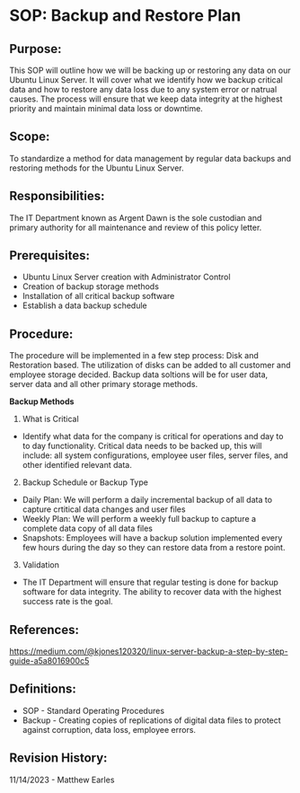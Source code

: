 # SOP: Backup and Restore Plan

## Purpose:

This SOP will outline how we will be backing up or restoring any data on our Ubuntu Linux Server. It will cover what we identify how we backup critical data and how to restore any data loss due to any system error or natrual causes. The process will ensure that we keep data integrity at the highest priority and maintain minimal data loss or downtime.

## Scope:

To standardize a method for data management by regular data backups and restoring methods for the Ubuntu Linux Server.

## Responsibilities:

The IT Department known as Argent Dawn is the sole custodian and primary authority for all maintenance and review of this policy letter.

## Prerequisites:

* Ubuntu Linux Server creation with Administrator Control
* Creation of backup storage methods
* Installation of all critical backup software
* Establish a data backup schedule


## Procedure:

The procedure will be implemented in a few step process: Disk and Restoration based. The utilization of disks can be added to all customer and employee storage decided. Backup data soltions will be for user data, server data and all other primary storage methods.

**Backup Methods**

1. What is Critical
* Identify what data for the company is critical for operations and day to to day functionality. Critical data needs to be backed up, this will include: all system configurations, employee user files, server files, and other identified relevant data.

2. Backup Schedule or Backup Type
* Daily Plan: We will perform a daily incremental backup of all data to capture crtitical data changes and user files
* Weekly Plan: We will perform a weekly full backup to capture a complete data copy of all data files
* Snapshots: Employees will have a backup solution implemented every few hours during the day so they can restore data from a restore point.

3. Validation
* The IT Department will ensure that regular testing is done for backup software for data integrity. The ability to recover data with the highest success rate is the goal.

## References:
https://medium.com/@kjones120320/linux-server-backup-a-step-by-step-guide-a5a8016900c5

## Definitions:

* SOP - Standard Operating Procedures
* Backup - Creating copies of replications of digital data files to protect against corruption, data loss, employee errors.

## Revision History:

11/14/2023 - Matthew Earles
